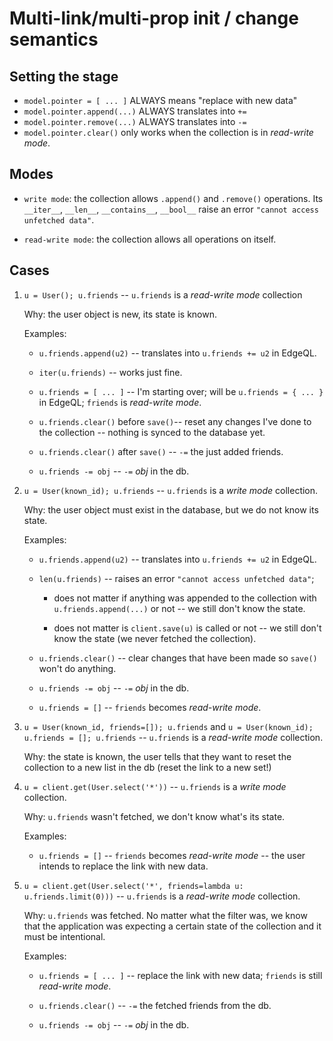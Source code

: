 # Multi-link/multi-prop init / change semantics

## Setting the stage

* `model.pointer = [ ... ]` ALWAYS means "replace with new data"
* `model.pointer.append(...)` ALWAYS translates into `+=`
* `model.pointer.remove(...)` ALWAYS translates into `-=`
* `model.pointer.clear()` only works when the collection is in *read-write mode*.

## Modes

* `write mode`: the collection allows `.append()` and `.remove()`
  operations. Its `__iter__`, `__len__`, `__contains__`, `__bool__`
  raise an error `"cannot access unfetched data"`.

* `read-write mode`: the collection allows all operations on itself.

## Cases

1. `u = User(); u.friends` -- `u.friends` is a *read-write mode* collection

   Why: the user object is new, its state is known.

   Examples:

   * `u.friends.append(u2)` -- translates into `u.friends += u2` in EdgeQL.

   * `iter(u.friends)` -- works just fine.

   * `u.friends = [ ... ]` -- I'm starting over; will be `u.friends = { ... }`
     in EdgeQL; `friends` is *read-write mode*.

   * `u.friends.clear()` before `save()`-- reset any changes
     I've done to the collection -- nothing is synced to the database yet.

   * `u.friends.clear()` after `save()` -- `-=` the just added friends.

   * `u.friends -= obj` -- `-=` *obj* in the db.

2. `u = User(known_id); u.friends` -- `u.friends` is a *write mode* collection.

   Why: the user object must exist in the database, but we do not know
   its state.

   Examples:

   * `u.friends.append(u2)` -- translates into `u.friends += u2` in EdgeQL.

   * `len(u.friends)` -- raises an error `"cannot access unfetched data"`;

      - does not matter if anything was appended to the collection with
        `u.friends.append(...)` or not -- we still don't know the state.

      - does not matter is `client.save(u)` is called or not -- we still
        don't know the state (we never fetched the collection).

    * `u.friends.clear()` -- clear changes that have been made so `save()`
      won't do anything.

    * `u.friends -= obj` -- `-=` *obj* in the db.

    * `u.friends = []` -- `friends` becomes *read-write mode*.

3. `u = User(known_id, friends=[]); u.friends` and
   `u = User(known_id); u.friends = []; u.friends`
    -- `u.friends` is a *read-write mode* collection.

    Why: the state is known, the user tells that they want to reset
    the collection to a new list in the db (reset the link to a new set!)

4. `u = client.get(User.select('*'))` -- `u.friends` is a *write mode* collection.

   Why: `u.friends` wasn't fetched, we don't know what's its state.

   Examples:

   * `u.friends = []` -- `friends` becomes *read-write mode* -- the user intends to
     replace the link with new data.

5. `u = client.get(User.select('*', friends=lambda u: u.friends.limit(0)))`
   -- `u.friends` is a *read-write mode* collection.

   Why: `u.friends` was fetched. No matter what the filter was, we know that
   the application was expecting a certain state of the collection and it
   must be intentional.

   Examples:

   * `u.friends = [ ... ]` -- replace the link with new data; `friends`
     is still *read-write mode*.

   * `u.friends.clear()` -- `-=` the fetched friends from the db.

   * `u.friends -= obj` -- `-=` *obj* in the db.
